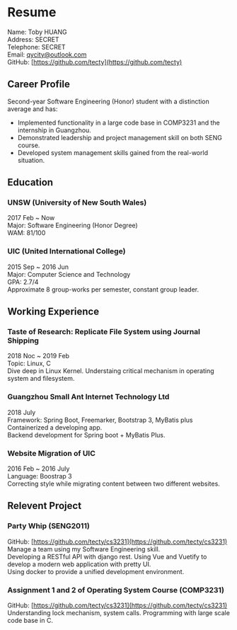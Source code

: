 # Resume

Name: Toby HUANG  
Address: SECRET  
Telephone: SECRET  
Email: qycity@outlook.com  
GitHub: [https://github.com/tecty](https://github.com/tecty)

## Career Profile

Second-year Software Engineering (Honor) student with a distinction average and has:

- Implemented functionality in a large code base in COMP3231 and the internship
  in Guangzhou.
- Demonstrated leadership and project management skill on both SENG course.
- Developed system management skills gained from the real-world situation.

## Education

### UNSW (University of New South Wales)

2017 Feb ~ Now  
Major: Software Engineering (Honor Degree)  
WAM: 81/100

### UIC (United International College)

2015 Sep ~ 2016 Jun  
Major: Computer Science and Technology  
GPA: 2.7/4  
Approximate 8 group-works per semester, constant group leader.

## Working Experience

### Taste of Research: Replicate File System using Journal Shipping

2018 Noc ~ 2019 Feb  
Topic: Linux, C  
Dive deep in Linux Kernel. Understaing critical mechanism in operating system and filesystem.

### Guangzhou Small Ant Internet Technology Ltd

2018 July  
Framework: Spring Boot, Freemarker, Bootstrap 3, MyBatis plus  
Containerized a developing app.  
Backend development for Spring boot + MyBatis Plus.

### Website Migration of UIC

2016 Feb ~ 2016 July  
Language: Boostrap 3  
Correcting style while migrating content between two different websites.

## Relevent Project

### Party Whip (SENG2011)

GitHub:
[https://github.com/tecty/cs3231](https://github.com/tecty/cs3231)  
Manage a team using my Software Engineering skill.  
Developing a RESTful API with django rest.
Using Vue and Vuetify to develop a modern web application with pretty UI.  
Using docker to provide a unified development environment.

### Assignment 1 and 2 of Operating System Course (COMP3231)

<!-- TODO: -->

GitHub:
[https://github.com/tecty/cs3231](https://github.com/tecty/cs3231)  
Understanding lock mechanism, system calls. Programming with large scale code base in C.
